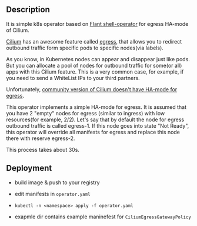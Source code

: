 ## Description

It is simple k8s operator based on [Flant shell-operator](https://github.com/flant/shell-operator) for egress HA-mode of Cilium.

[Cilium](https://cilium.io/) has an awesome feature called [egress](https://docs.cilium.io/en/stable/network/egress-gateway/), that allows you to redirect outbound traffic form specific pods to specific nodes(via labels). 

As you know, in Kubernetes nodes can appear and disappear just like pods. But you can allocate a pool of nodes for outbound traffic for some(or all) apps with this Cilium feature. This is a very common case, for example, if you need to send a WhiteList IPs to your third partners. 

Unfortunately, [community version of Cilium doesn't have HA-mode for egress](https://github.com/cilium/cilium/issues/18230).

This operator implements a simple HA-mode for egress. It is assumed that you have 2 "empty" nodes for egress (similar to ingress) with low resources(for example, 2/2). Let's say that by default the node for egress outbound traffic is called egress-1. If this node goes into state "Not Ready", this operator will override all manifests for egress and replace this node there with reserve egress-2. 

This process takes about 30s.

## Deployment

- build image & push to your registry

- edit manifests in `operator.yaml`

- `kubectl -n <namespace> apply -f operator.yaml`

- exapmle dir contains example maninefest for `CiliumEgressGatewayPolicy`
